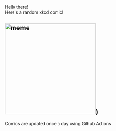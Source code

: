 Hello there! <br>Here's a random xkcd comic!<br>
## <img src="https://imgs.xkcd.com/comics/together.png" alt="meme" width="300"/>)<br>
Comics are updated once a day using Github Actions